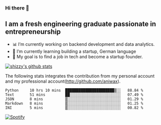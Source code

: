 ### Hi there 👋

## I am a fresh engineering graduate passionate in entrepreneurship
- :bar_chart: I’m currently working on backend development and data analytics.
- 🌱 I’m currently learning building a startup, German language
- :dart: My goal is to find a job in tech and become a startup founder.


[![shizzy's github stats](https://github-readme-stats.vercel.app/api?username=shirzartenwer)](https://github.com/anuraghazra/github-readme-stats)

The following stats integrates the contribution from my personal account and my professional account(http://github.com/aniwax). 


<!--START_SECTION:waka-->
```text
Python     10 hrs 10 mins  ██████████████████████▒░░   88.84 % 
Text       51 mins         ██░░░░░░░░░░░░░░░░░░░░░░░   07.49 % 
JSON       8 mins          ▒░░░░░░░░░░░░░░░░░░░░░░░░   01.29 % 
Markdown   8 mins          ▒░░░░░░░░░░░░░░░░░░░░░░░░   01.25 % 
INI        5 mins          ▒░░░░░░░░░░░░░░░░░░░░░░░░   00.82 % 
```
<!--END_SECTION:waka-->

[![Spotify](https://spotify-on-github-git-master.shirzartenwer.vercel.app/api/spotify)](https://open.spotify.com/user/21j6s322bjrhxlx67pyzkc4ki)
